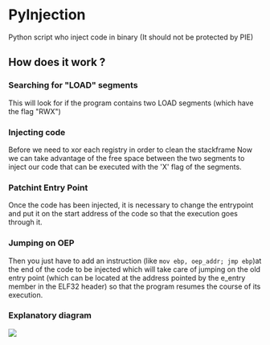 # PyInjection

Python script who inject code in binary (It should not be protected by PIE)

## How does it work ?

### Searching for "LOAD" segments
This will look for if the program contains two LOAD segments (which have the flag "RWX")

### Injecting code
Before we need to xor each registry in order to clean the stackframe
Now we can take advantage of the free space between the two segments to inject our code that can be executed with the 'X' flag of the segments.

### Patchint Entry Point
Once the code has been injected, it is necessary to change the entrypoint and put it on the start address of the code so that the execution goes through it.

### Jumping on OEP
Then you just have to add an instruction (like ``mov ebp, oep_addr; jmp ebp``)at the end of the code to be injected which will take care of jumping on the old entry point (which can be located at the address pointed by the e_entry member in the ELF32 header) so that the program resumes the course of its execution.

### Explanatory diagram
<img src="https://static.packt-cdn.com/products/9781782167105/graphics/7105OS_04_5.jpg">
